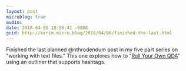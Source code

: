 ```yaml
---
layout: post
microblog: true
audio: 
date: 2018-04-05 18:58:41 -0800
guid: http://kerim.micro.blog/2018/04/06/finished-the-last.html
---
```

Finished the last planned @nthrodendum post in my five part series on "working with text files." This one explores how to “[Roll Your Own QDA](https://anthrodendum.org/2018/04/05/roll-your-own-qda-working-with-text-5/)” using an outliner that supports hashtags.
